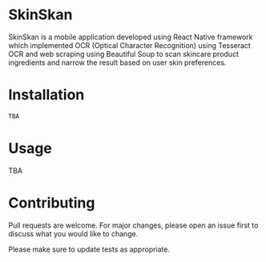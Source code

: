 # SkinSkan
SkinSkan is a mobile application developed using React Native framework which implemented OCR (Optical Character Recognition) using Tesseract OCR and web scraping using Beautiful Soup to scan skincare product ingredients and narrow the result based on user skin preferences.

# Installation

```bash
TBA
```

# Usage

TBA

# Contributing
Pull requests are welcome. For major changes, please open an issue first to discuss what you would like to change.

Please make sure to update tests as appropriate.
